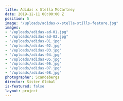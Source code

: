 ```yaml
---
title: Adidas x Stella McCartney
date: 2019-12-11 00:00:00 Z
position: 5
image: "/uploads/adidas-x-stella-stills-feature.jpg"
images:
- "/uploads/adidas-ad-01.jpg"
- "/uploads/adidas-ad-02.jpg"
- "/uploads/adidas-01.jpg"
- "/uploads/adidas-02.jpg"
- "/uploads/adidas-03.jpg"
- "/uploads/adidas-04.jpg"
- "/uploads/adidas-05.jpg"
- "/uploads/adidas-06.jpg"
- "/uploads/adidas-07.jpg"
- "/uploads/adidas-08.jpg"
photographer: Scandebergs
director: Sister Global
is-featured: false
layout: project
---
```


